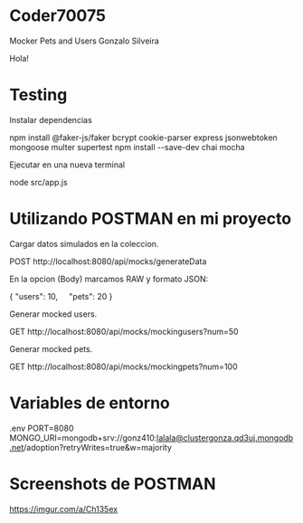 # Coder70075
Mocker Pets and Users
Gonzalo Silveira 

Hola! 

# Testing

Instalar dependencias

npm install @faker-js/faker bcrypt cookie-parser express jsonwebtoken mongoose multer supertest
npm install --save-dev chai mocha

Ejecutar en una nueva terminal 

node src/app.js

# Utilizando POSTMAN en mi proyecto

Cargar datos simulados en la coleccion.

POST http://localhost:8080/api/mocks/generateData

En la opcion (Body) marcamos RAW y formato JSON:

{
    "users": 10,
    "pets": 20
}

Generar mocked users.

GET http://localhost:8080/api/mocks/mockingusers?num=50

Generar mocked pets.

GET http://localhost:8080/api/mocks/mockingpets?num=100





# Variables de entorno
.env
PORT=8080
MONGO_URI=mongodb+srv://gonz410:lalala@clustergonza.qd3uj.mongodb.net/adoption?retryWrites=true&w=majority

# Screenshots de POSTMAN

https://imgur.com/a/Ch135ex

